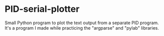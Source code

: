 # PID-serial-plotter
Small Python program to plot the text output from a separate PID program. It's a program I made while practicing the "argparse" and "pylab" libraries.
